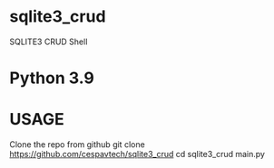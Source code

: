 # sqlite3_crud
SQLITE3 CRUD Shell
# Python 3.9

# USAGE
Clone the repo from github
git clone https://github.com/cespavtech/sqlite3_crud
cd sqlite3_crud
main.py
